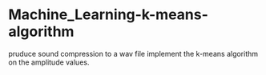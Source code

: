 # Machine_Learning-k-means-algorithm
pruduce sound compression to a wav file implement the k-means algorithm on the amplitude values.
